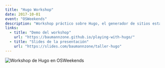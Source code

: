 ```yaml
---
title: "Hugo Workshop"
date: 2017-10-01
event: "OSWeekends"
description: "Workshop práctico sobre Hugo, el generador de sitios estáticos más rápido del mundo"
links:
  - title: "Demo del workshop"
    url: "https://baumannzone.github.io/playing-with-hugo/"
  - title: "Slides de la presentación"
    url: "https://slides.com/baumannzone/taller-hugo"
---
```


![Workshop de Hugo en OSWeekends](../../assets/talks/osw-hugo-workshop.png)
